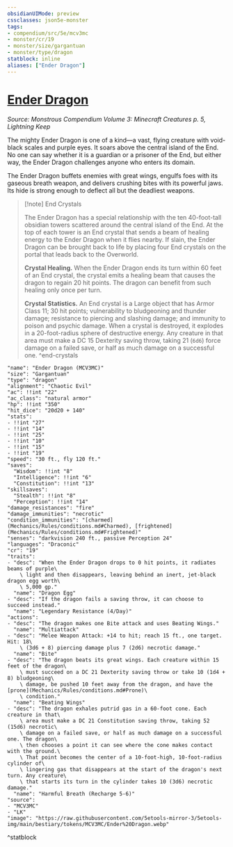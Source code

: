 ```yaml
---
obsidianUIMode: preview
cssclasses: json5e-monster
tags:
- compendium/src/5e/mcv3mc
- monster/cr/19
- monster/size/gargantuan
- monster/type/dragon
statblock: inline
aliases: ["Ender Dragon"]
---
```

# [Ender Dragon](Mechanics\bestiary\dragon/ender-dragon-mcv3mc.md)
*Source: Monstrous Compendium Volume 3: Minecraft Creatures p. 5, Lightning Keep*  

The mighty Ender Dragon is one of a kind—a vast, flying creature with void-black scales and purple eyes. It soars above the central island of the End. No one can say whether it is a guardian or a prisoner of the End, but either way, the Ender Dragon challenges anyone who enters its domain.

The Ender Dragon buffets enemies with great wings, engulfs foes with its gaseous breath weapon, and delivers crushing bites with its powerful jaws. Its hide is strong enough to deflect all but the deadliest weapons.

> [!note] End Crystals
> 
> The Ender Dragon has a special relationship with the ten 40-foot-tall obsidian towers scattered around the central island of the End. At the top of each tower is an End crystal that sends a beam of healing energy to the Ender Dragon when it flies nearby. If slain, the Ender Dragon can be brought back to life by placing four End crystals on the portal that leads back to the Overworld.
> 
> **Crystal Healing.** When the Ender Dragon ends its turn within 60 feet of an End crystal, the crystal emits a healing beam that causes the dragon to regain 20 hit points. The dragon can benefit from such healing only once per turn.
> 
> **Crystal Statistics.** An End crystal is a Large object that has Armor Class 11; 30 hit points; vulnerability to bludgeoning and thunder damage; resistance to piercing and slashing damage; and immunity to poison and psychic damage. When a crystal is destroyed, it explodes in a 20-foot-radius sphere of destructive energy. Any creature in that area must make a DC 15 Dexterity saving throw, taking 21 (`6d6`) force damage on a failed save, or half as much damage on a successful one.
^end-crystals

```statblock
"name": "Ender Dragon (MCV3MC)"
"size": "Gargantuan"
"type": "dragon"
"alignment": "Chaotic Evil"
"ac": !!int "22"
"ac_class": "natural armor"
"hp": !!int "350"
"hit_dice": "20d20 + 140"
"stats":
- !!int "27"
- !!int "14"
- !!int "25"
- !!int "10"
- !!int "15"
- !!int "19"
"speed": "30 ft., fly 120 ft."
"saves":
  "Wisdom": !!int "8"
  "Intelligence": !!int "6"
  "Constitution": !!int "13"
"skillsaves":
  "Stealth": !!int "8"
  "Perception": !!int "14"
"damage_resistances": "fire"
"damage_immunities": "necrotic"
"condition_immunities": "[charmed](Mechanics/Rules/conditions.md#Charmed), [frightened](Mechanics/Rules/conditions.md#Frightened)"
"senses": "darkvision 240 ft., passive Perception 24"
"languages": "Draconic"
"cr": "19"
"traits":
- "desc": "When the Ender Dragon drops to 0 hit points, it radiates beams of purple\
    \ light and then disappears, leaving behind an inert, jet-black dragon egg worth\
    \ 5,000 gp."
  "name": "Dragon Egg"
- "desc": "If the dragon fails a saving throw, it can choose to succeed instead."
  "name": "Legendary Resistance (4/Day)"
"actions":
- "desc": "The dragon makes one Bite attack and uses Beating Wings."
  "name": "Multiattack"
- "desc": "Melee Weapon Attack: +14 to hit; reach 15 ft., one target. Hit: 18\
    \ (3d6 + 8) piercing damage plus 7 (2d6) necrotic damage."
  "name": "Bite"
- "desc": "The dragon beats its great wings. Each creature within 15 feet of the dragon\
    \ must succeed on a DC 21 Dexterity saving throw or take 10 (1d4 + 8) bludgeoning\
    \ damage, be pushed 10 feet away from the dragon, and have the [prone](Mechanics/Rules/conditions.md#Prone)\
    \ condition."
  "name": "Beating Wings"
- "desc": "The dragon exhales putrid gas in a 60-foot cone. Each creature in that\
    \ area must make a DC 21 Constitution saving throw, taking 52 (15d6) necrotic\
    \ damage on a failed save, or half as much damage on a successful one. The dragon\
    \ then chooses a point it can see where the cone makes contact with the ground.\
    \ That point becomes the center of a 10-foot-high, 10-foot-radius cylinder of\
    \ lingering gas that disappears at the start of the dragon's next turn. Any creature\
    \ that starts its turn in the cylinder takes 10 (3d6) necrotic damage."
  "name": "Harmful Breath (Recharge 5-6)"
"source":
- "MCV3MC"
- "LK"
"image": "https://raw.githubusercontent.com/5etools-mirror-3/5etools-img/main/bestiary/tokens/MCV3MC/Ender%20Dragon.webp"
```
^statblock
